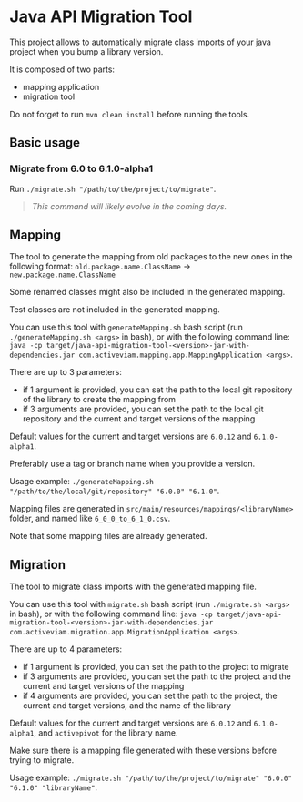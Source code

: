 # Java API Migration Tool

This project allows to automatically migrate class imports of your java project when you bump a library version.

It is composed of two parts:
 - mapping application
 - migration tool

Do not forget to run `mvn clean install` before running the tools.

## Basic usage

### Migrate from 6.0 to 6.1.0-alpha1

Run `./migrate.sh "/path/to/the/project/to/migrate"`.

> _This command will likely evolve in the coming days._

## Mapping

The tool to generate the mapping from old packages to the new ones in the following format:
`old.package.name.ClassName` -> `new.package.name.ClassName`

Some renamed classes might also be included in the generated mapping.

Test classes are not included in the generated mapping.

You can use this tool with `generateMapping.sh` bash script (run `./generateMapping.sh <args>` in bash), or with the following command line:
`java -cp target/java-api-migration-tool-<version>-jar-with-dependencies.jar com.activeviam.mapping.app.MappingApplication <args>`.

There are up to 3 parameters:
 - if 1 argument is provided, you can set the path to the local git repository of the library to create the mapping from
 - if 3 arguments are provided, you can set the path to the local git repository and the current and target versions of the mapping

Default values for the current and target versions are `6.0.12` and `6.1.0-alpha1`.

Preferably use a tag or branch name when you provide a version.

Usage example: `./generateMapping.sh "/path/to/the/local/git/repository" "6.0.0" "6.1.0"`.

Mapping files are generated in `src/main/resources/mappings/<libraryName>` folder, and named like `6_0_0_to_6_1_0.csv`.

Note that some mapping files are already generated.

## Migration

The tool to migrate class imports with the generated mapping file.

You can use this tool with `migrate.sh` bash script (run `./migrate.sh <args>` in  bash), or with the following command line:
`java -cp target/java-api-migration-tool-<version>-jar-with-dependencies.jar com.activeviam.migration.app.MigrationApplication <args>`.

There are up to 4 parameters:
 - if 1 argument is provided, you can set the path to the project to migrate
 - if 3 arguments are provided, you can set the path to the project and the current and target versions of the mapping
 - if 4 arguments are provided, you can set the path to the project, the current and target versions, and the name of the library

Default values for the current and target versions are `6.0.12` and `6.1.0-alpha1`, and `activepivot` for the library name.

Make sure there is a mapping file generated with these versions before trying to migrate.

Usage example: `./migrate.sh "/path/to/the/project/to/migrate" "6.0.0" "6.1.0" "libraryName"`.
